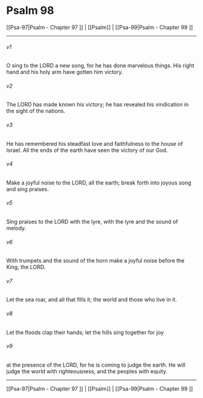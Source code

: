 # Psalm 98

[[Psa-97|Psalm - Chapter 97 ]] | [[Psalm]] | [[Psa-99|Psalm - Chapter 99 ]]
***

###### v1
O sing to the LORD a new song, for he has done marvelous things. His right hand and his holy arm have gotten him victory.
###### v2
The LORD has made known his victory; he has revealed his vindication in the sight of the nations.
###### v3
He has remembered his steadfast love and faithfulness to the house of Israel. All the ends of the earth have seen the victory of our God.
###### v4
Make a joyful noise to the LORD, all the earth; break forth into joyous song and sing praises.
###### v5
Sing praises to the LORD with the lyre, with the lyre and the sound of melody.
###### v6
With trumpets and the sound of the horn make a joyful noise before the King, the LORD.
###### v7
Let the sea roar, and all that fills it; the world and those who live in it.
###### v8
Let the floods clap their hands; let the hills sing together for joy
###### v9
at the presence of the LORD, for he is coming to judge the earth. He will judge the world with righteousness, and the peoples with equity.

***

[[Psa-97|Psalm - Chapter 97 ]] | [[Psalm]] | [[Psa-99|Psalm - Chapter 99 ]]
